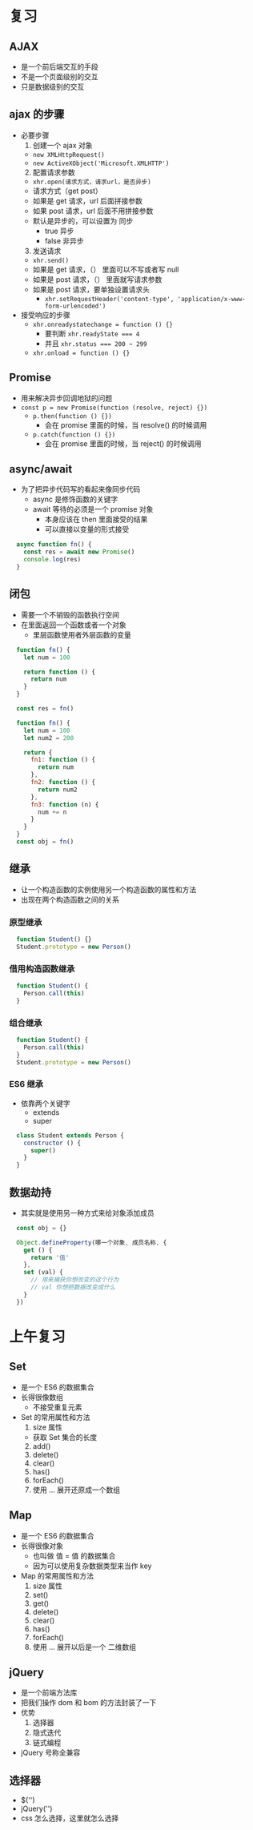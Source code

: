 # 复习

## AJAX

- 是一个前后端交互的手段
- 不是一个页面级别的交互
- 只是数据级别的交互

## ajax 的步骤

- 必要步骤
  1. 创建一个 ajax 对象
    + `new XMLHttpRequest()`
    + `new ActiveXObject('Microsoft.XMLHTTP')`
  2. 配置请求参数
    + `xhr.open(请求方式，请求url，是否异步)`
    + 请求方式（get post）
    + 如果是 get 请求，url 后面拼接参数
    + 如果 post 请求，url 后面不用拼接参数
    + 默认是异步的，可以设置为 同步
      + true 异步
      + false 非异步
  3. 发送请求
    + `xhr.send()`
    + 如果是 get 请求，（） 里面可以不写或者写 null
    + 如果是 post 请求，（） 里面就写请求参数
    + 如果是 post 请求，要单独设置请求头
      + `xhr.setRequestHeader('content-type', 'application/x-www-form-urlencoded')`
- 接受响应的步骤
  - `xhr.onreadystatechange = function () {}`
    + 要判断 `xhr.readyState === 4`
    + 并且 `xhr.status === 200 ~ 299`
  - `xhr.onload = function () {}`

## Promise

- 用来解决异步回调地狱的问题
- `const p = new Promise(function (resolve, reject) {})`
  + `p.then(function () {})`
    + 会在 promise 里面的时候，当 resolve() 的时候调用
  + `p.catch(function () {})`
    + 会在 promise 里面的时候，当 reject() 的时候调用

## async/await

- 为了把异步代码写的看起来像同步代码
  + async 是修饰函数的关键字
  + await 等待的必须是一个 promise 对象
    + 本身应该在 then 里面接受的结果
    + 可以直接以变量的形式接受
```javascript
  async function fn() {
    const res = await new Promise()
    console.log(res)
  }
```

## 闭包

- 需要一个不销毁的函数执行空间
- 在里面返回一个函数或者一个对象
  + 里层函数使用者外层函数的变量
```javascript
  function fn() {
    let num = 100

    return function () {
      return num
    }
  }

  const res = fn()
```
```javascript
  function fn() {
    let num = 100
    let num2 = 200

    return {
      fn1: function () {
        return num
      },
      fn2: function () {
        return num2
      },
      fn3: function (n) {
        num += n
      }
    }
  }
  const obj = fn()
```

## 继承

- 让一个构造函数的实例使用另一个构造函数的属性和方法
- 出现在两个构造函数之间的关系

### 原型继承
```javascript
  function Student() {}
  Student.prototype = new Person()
```

### 借用构造函数继承
```javascript
  function Student() {
    Person.call(this)
  }
```

### 组合继承
```javascript
  function Student() {
    Person.call(this)
  }
  Student.prototype = new Person()
```

### ES6 继承

- 依靠两个关键字
  + extends
  + super
```javascript
  class Student extends Person {
    constructor () {
      super()
    }
  }
```

## 数据劫持

- 其实就是使用另一种方式来给对象添加成员

```javascript
  const obj = {}

  Object.defineProperty(哪一个对象, 成员名称, {
    get () {
      return '值'
    },
    set (val) {
      // 用来捕获你想改变的这个行为
      // val 你想把数据改变成什么
    }
  })
```

# 上午复习

## Set

- 是一个 ES6 的数据集合
- 长得很像数组
  + 不接受重复元素
- Set 的常用属性和方法
  1. size 属性
    + 获取 Set 集合的长度
  2. add()
  3. delete()
  4. clear()
  5. has()
  6. forEach()
  7. 使用 ... 展开还原成一个数组

## Map

- 是一个 ES6 的数据集合
- 长得很像对象
  + 也叫做 值 = 值 的数据集合
  + 因为可以使用复杂数据类型来当作 key
- Map 的常用属性和方法
  1. size 属性
  2. set()
  3. get()
  4. delete()
  5. clear()
  6. has()
  7. forEach()
  8. 使用 ... 展开以后是一个 二维数组

## jQuery

- 是一个前端方法库
- 把我们操作 dom 和 bom 的方法封装了一下
- 优势
  1. 选择器
  2. 隐式迭代
  3. 链式编程
- jQuery 号称全兼容

## 选择器

- $('')
- jQuery('')
- css 怎么选择，这里就怎么选择
